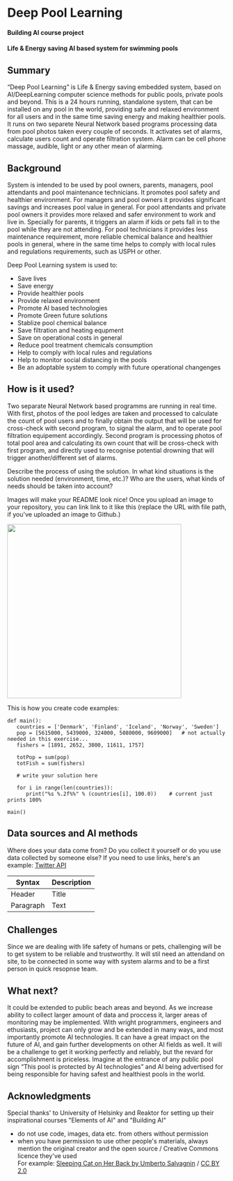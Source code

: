 # Deep Pool Learning
#### Building AI course project
#### Life & Energy saving AI based system for swimming pools

## Summary

“Deep Pool Learning” is Life & Energy saving embedded system, based on AI/DeepLearning computer science methods for public pools, private pools and beyond. This is a 24 hours running, standalone system, that can be installed on any pool in the world, providing safe and relaxed environment for all users and in the same time saving energy and making healthier pools. It runs on two separete Neural Network based programs processing data from pool photos taken every couple of seconds. It activates set of alarms, calculate users count and operate filtration system. Alarm can be cell phone massage, audible, light or any other mean of alarming.


## Background

System is intended to be used by pool owners, parents, managers, pool attendants and pool maintenance technicians. It promotes pool safety and healthier environment. For managers and pool owners it provides significant savings and increases pool value in general. For pool attendants and private pool owners it provides more relaxed and safer environment to work and live in. Specially for parents, it triggers an alarm if kids or pets fall in to the pool while they are not attending. For pool technicians it provides less maintenance requirement, more reliable chemical balance and  healthier pools in general, where in the same time helps to comply with local rules and regulations requirements, such as USPH or other.

Deep Pool Learning system is used to:
* Save lives
* Save energy 
* Provide healthier pools
* Provide relaxed environment
* Promote AI based technologies
* Promote Green future solutions
* Stablize pool chemical balance
* Save filtration and heating equpment
* Save on operational costs in general
* Reduce pool treatment chemicals consumption
* Help to comply with local rules and regulations
* Help to monitor social distancing in the pools
* Be an adoptable system to comply with future operational changenges   


## How is it used?


Two separate Neural Network based programms are running in real time. With first, photos of the pool ledges are taken and processed to calculate the count of pool users and to finally obtain the output that will be used for cross-check with second program, to signal the alarm, and to operate pool filtration equipement accordingly.
Second program is processing photos of total pool area and calculating its own count that will be cross-check with first program, and directly used to recognise potential drowning that will trigger another/different set of alarms.


Describe the process of using the solution. In what kind situations is the solution needed (environment, time, etc.)? Who are the users, what kinds of needs should be taken into account?

Images will make your README look nice!
Once you upload an image to your repository, you can link link to it like this (replace the URL with file path, if you've uploaded an image to Github.)

<img src="https://www.wowamazing.com/wp-content/uploads/2015/08/ce95100000000000.jpg" width="400">

This is how you create code examples:
```
def main():
   countries = ['Denmark', 'Finland', 'Iceland', 'Norway', 'Sweden']
   pop = [5615000, 5439000, 324000, 5080000, 9609000]   # not actually needed in this exercise...
   fishers = [1891, 2652, 3800, 11611, 1757]

   totPop = sum(pop)
   totFish = sum(fishers)

   # write your solution here

   for i in range(len(countries)):
      print("%s %.2f%%" % (countries[i], 100.0))    # current just prints 100%

main()
```


## Data sources and AI methods
Where does your data come from? Do you collect it yourself or do you use data collected by someone else?
If you need to use links, here's an example:
[Twitter API](https://developer.twitter.com/en/docs)

| Syntax      | Description |
| ----------- | ----------- |
| Header      | Title       |
| Paragraph   | Text        |

## Challenges

Since we are dealing with life safety of humans or pets, challenging will be to get system to be reliable and trustworthy. It will stil need an attendand on site, to be connected in some way with system alarms and to be a first person in quick resopnse team.

## What next?

It could be extended to public beach areas and beyond. As we increase ability to collect larger amount of data and proccess it, larger areas of monitoring may be implemented.
With wright programmers, engineers and ethusiasts, project can only grow and be extended in many ways, and most importantly promote AI technologies. It can have a great impact on the future of AI, and gain further developments on other AI fields as well. It will be a challenge to get it working perfectly and reliably, but the revard for accomplishment is priceless. Imagine at the entrance of any public pool sign “This pool is protected by AI technologies”  and AI being advertised for being responsible for having safest and healthiest pools in the world.


## Acknowledgments

Special thanks' to University of Helsinky and Reaktor for setting up their inspirational courses "Elements of AI" and "Building AI" 
* do not use code, images, data etc. from others without permission
* when you have permission to use other people's materials, always mention the original creator and the open source / Creative Commons licence they've used
  <br>For example: [Sleeping Cat on Her Back by Umberto Salvagnin](https://commons.wikimedia.org/wiki/File:Sleeping_cat_on_her_back.jpg#filelinks) / [CC BY 2.0](https://creativecommons.org/licenses/by/2.0)
